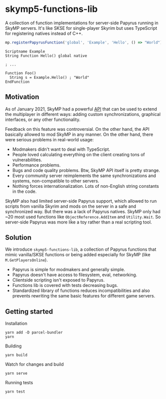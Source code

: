 # skymp5-functions-lib
A collection of function implementations for server-side Papyrus running in SkyMP servers. It's like SKSE for single-player Skyrim but uses TypeScript for registering natives instead of C++.

```typescript
mp.registerPapyrusFunction('global', 'Example', 'Hello', () => "World");
```

```papyrus
Scriptname Example
String Function Hello() global native

; ...

Function Foo()
  String s = Example.Hello() ; "World"
EndFunction
```

## Motivation

As of January 2021, SkyMP had a powerful [API](https://pospelovlm.gitbook.io/skyrim-multiplayer-docs/docs_serverside_scripting_reference) that can be used to extend the multiplayer in different ways: adding custom synchronizations, graphical interfaces, or any other functionality.

Feedback on this feature was controversial. On the other hand, the API basically allowed to mod SkyMP in any manner. On the other hand, there were serious problems in real-world usage:

 - Modmakers didn't want to deal with TypeScript.
 - People loved calculating everything on the client creating tons of vulnerabilities.
 - Performance problems.
 - Bugs and code quality problems. Btw, SkyMP API itself is pretty strange.
 - Every community server reimplements the same synchronizations and systems, non-compatible to other servers.
 - Nothing forces internationalization. Lots of non-English string constants in the code.

SkyMP also had limited server-side Papyrus support, which allowed to run scripts from vanilla Skyrim and mods on the server in a safe and synchronized way. But there was a lack of Papyrus natives. SkyMP only had ~20 most used functions like `ObjectReference.AddItem` and `Utility.Wait`. So server-side Papyrus was more like a toy rather than a real scripting tool.

## Solution

We introduce `skymp5-functions-lib`, a collection of Papyrus functions that mimic vanilla/SKSE functions or being added especially for SkyMP (like `M.GetPlayersOnline`).

- Papyrus is simple for modmakers and generally simple.
- Papyrus doesn't have access to filesystem, eval, networking.
- Clientside scripting isn't exposed to Papyrus.
- Functions lib is covered with tests decreasing bugs.
- Standardized library of functions reduces incompatibilities and also prevents rewriting the same basic features for different game servers.

## Getting started

Installation
```
yarn add -D parcel-bundler
yarn
```
Building
```
yarn build
```
Watch for changes and build
```
yarn serve
```
Running tests
```
yarn test
```
